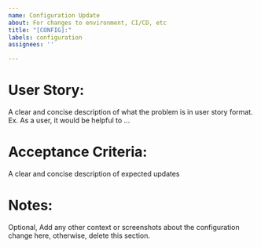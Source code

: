 ```yaml
---
name: Configuration Update
about: For changes to environment, CI/CD, etc
title: "[CONFIG]:"
labels: configuration
assignees: ''

---
```


# User Story:
A clear and concise description of what the problem is in user story format. Ex. As a user, it would be helpful to ...

# Acceptance Criteria:
A clear and concise description of expected updates

# Notes:
Optional, Add any other context or screenshots about the configuration change here, otherwise, delete this section.
